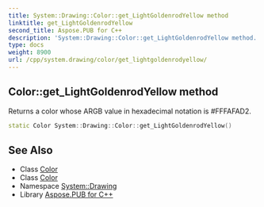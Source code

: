 ```yaml
---
title: System::Drawing::Color::get_LightGoldenrodYellow method
linktitle: get_LightGoldenrodYellow
second_title: Aspose.PUB for C++
description: 'System::Drawing::Color::get_LightGoldenrodYellow method. Returns a color whose ARGB value in hexadecimal notation is #FFFAFAD2 in C++.'
type: docs
weight: 8900
url: /cpp/system.drawing/color/get_lightgoldenrodyellow/
---
```

## Color::get_LightGoldenrodYellow method


Returns a color whose ARGB value in hexadecimal notation is #FFFAFAD2.

```cpp
static Color System::Drawing::Color::get_LightGoldenrodYellow()
```

## See Also

* Class [Color](../)
* Class [Color](../)
* Namespace [System::Drawing](../../)
* Library [Aspose.PUB for C++](../../../)
